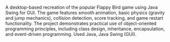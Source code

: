 A desktop-based recreation of the popular Flappy Bird game using Java Swing for GUI. The game features smooth animation, basic physics (gravity and jump mechanics), collision detection, score tracking, and game restart functionality. The project demonstrates practical use of object-oriented programming principles, including class design, inheritance, encapsulation, and event-driven programming.
Used Java, Java Swing (GUI).

